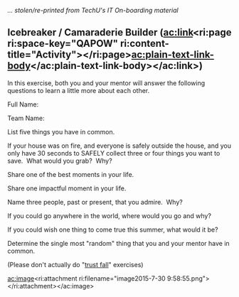 
*... stolen/re-printed from TechU's IT On-boarding material*



## Icebreaker / Camaraderie Builder (<ac:link><ri:page ri:space-key="QAPOW" ri:content-title="Activity"></ri:page><ac:plain-text-link-body><![CDATA[Activity]]></ac:plain-text-link-body></ac:link>)

In this exercise, both you and your mentor will answer the following questions to learn a little more about each other.

Full Name:

Team Name:

List five things you have in common.

If your house was on fire, and everyone is safely outside the house, and you only have 30 seconds to SAFELY collect three or four things you want to save.  What would you grab?  Why?

Share one of the best moments in your life.

Share one impactful moment in your life.

Name three people, past or present, that you admire.  Why?

If you could go anywhere in the world, where would you go and why?

If you could wish one thing to come true this summer, what would it be?



Determine the single most "random" thing that you and your mentor have in common.



(Please don't actually do "[trust fall](https://en.wikipedia.org/wiki/Trust_fall)" exercises)

<ac:image><ri:attachment ri:filename="image2015-7-30 9:58:55.png"></ri:attachment></ac:image>


